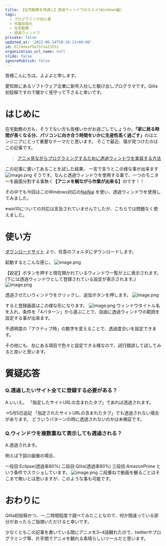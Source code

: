 ```yaml
---
title: 【在宅勤務を快適に】透過ウィンドウのススメ(Windows編)
tags:
  - プログラミング初心者
  - 作業効率化
  - 在宅勤務
  - 透過ウィンドウ
private: false
updated_at: '2022-06-14T18:38:12+09:00'
id: 6174deaf9a75faa13551
organization_url_name: null
slide: false
ignorePublish: false
---
```

皆様こんにちは。よよよと申します。

愛知県にあるソフトウェア企業に新卒入社した駆け出しプログラマです。Qiita初投稿ですので暖かく見守って下さると幸いです。

# はじめに
在宅勤務の方も、そうでない方も皆様いかがお過ごしでしょうか。<b>「家に居る時間が長くなる分、パソコンに向き合う時間をいかに生産性高く過ごす」</b>のはエンジニアにとって重要なテーマだと思います。
そこで最近、僕が見つけたのはこの記事です。

>[アニメ見ながらプログラミングするために透過ウィンドウを実装する方法](https://paiza.hatenablog.com/entry/2019/07/12/%E3%82%A2%E3%83%8B%E3%83%A1%E8%A6%8B%E3%81%AA%E3%81%8C%E3%82%89%E3%83%97%E3%83%AD%E3%82%B0%E3%83%A9%E3%83%9F%E3%83%B3%E3%82%B0%E3%81%99%E3%82%8B%E3%81%9F%E3%82%81%E3%81%AB%E9%80%8F%E9%81%8E%E3%82%A6)

この記事に書いてあることを試した結果、
一言で言うとこの様な事が出来ます
![image.png](https://qiita-image-store.s3.ap-northeast-1.amazonaws.com/0/411902/f60da491-48ea-8424-9894-9537e05a560f.png)
そうです。なんと透過ウィンドウを使用する事で、一つのモニターを画面分割する事無く<b>【アニメを観ながら作業が出来る】</b>のです！！



その中でも今回はこのWindows対応の[NaiNai](https://forest.watch.impress.co.jp/library/software/nainai/)
を使い、透過ウィンドウを使用してみました。

※win10についての対応は言及されていませんでしたが、こちらでは問題なく使えました。

# 使い方
[ダウンロードサイト](https://forest.watch.impress.co.jp/library/software/nainai/)
より、任意のフォルダにダウンロードします。

起動するとこんな感じ。
![image.png](https://qiita-image-store.s3.ap-northeast-1.amazonaws.com/0/411902/199d9665-5f80-4b98-37ce-d8a19ba0fda2.png)

【設定】ボタンを押すと現在開かれているウィンドウ一覧が上に表示されます。(下には透過ウィンドウとして登録されている設定が表示されます。)
![image.png](https://qiita-image-store.s3.ap-northeast-1.amazonaws.com/0/411902/774f8f6a-4b5a-4d35-2c5f-1cfd86436f8d.png)

透過させたいウィンドウをクリックし、追加ボタンを押します。
![image.png](https://qiita-image-store.s3.ap-northeast-1.amazonaws.com/0/411902/d806feea-921d-f562-27df-275e1981acba.png)

すると登録画面はこの様な形になります。
![image.png](https://qiita-image-store.s3.ap-northeast-1.amazonaws.com/0/411902/7f43a0a8-7beb-bbd7-24c8-152e5e649c10.png)
ウィンドウタイトル名を入れ、条件を「4パターン」から選ぶことで、自由に透過ウィンドウの範囲を設定する事が出来ます。

不透明度の「アクティブ時」の数字を変えることで、透過度合いを設定できます。

その他にも、左にある項目で色々と設定できる様なので、試行錯誤して試してみると良いと思います。


# 質疑応答

### Q.透過したいサイト全てに登録する必要がある？
A.いいえ。
「指定したサイトURLの含まれたタブ」であれば透過されます。

→5月5日追記
「指定されたサイトURLの含まれたタブ」でも透過されない場合があります。
どういうパターンの時に透過されないのかは未検証です。


### Q.ウィンドウを複数重ねて表示しても透過される？

A.透過されます。

例えば下図の画像の場合、

一段目:Eclipse(透過率80%)
二段目:Qiita(透過率80%)
三段目:AmazonPrime
という条件でスクショしています。
![image.png](https://qiita-image-store.s3.ap-northeast-1.amazonaws.com/0/411902/33899884-cd53-ed2b-a3af-a42331398a16.png)
二段重ねで動画を観ることはそこまで無いとは思いますが、このような事も可能です。

# おわりに
Qiita初投稿かつ、一,二時間程度で調べてみたことなので、何か間違っている部分があったらご指摘いただけると幸いです。

少なくともこの記事を書いている間にアニメを3~4話観れたので、twitterやプログラミング等、片手間でアニメを観れる素晴らしいツールだと思います。
